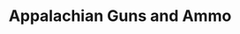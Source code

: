 ---
title: "Appalachian Guns and Ammo"
url: /robbinsville/appalachian-guns-and-ammo/
shop: weapons
---